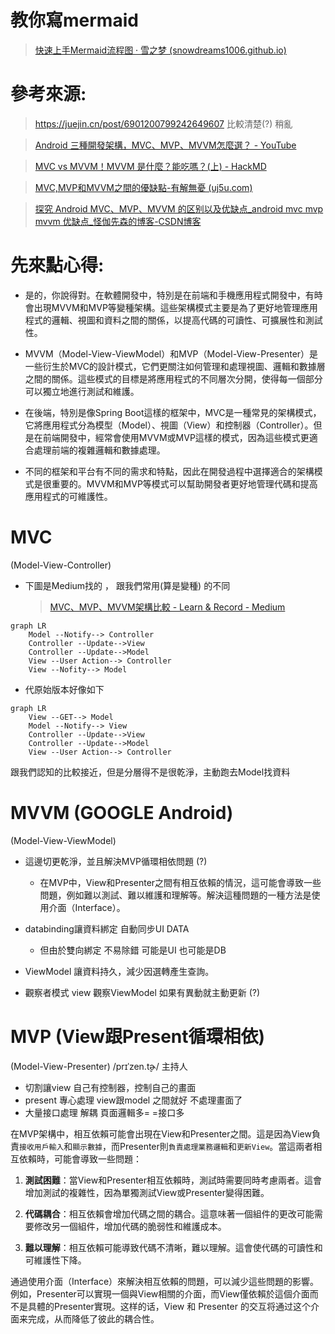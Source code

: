 # 教你寫mermaid

> [快速上手Mermaid流程图 · 雪之梦 (snowdreams1006.github.io)](https://snowdreams1006.github.io/write/mermaid-flow-chart.html)



# 參考來源:

> https://juejin.cn/post/6901200799242649607 比較清楚(?) 稍亂

> [Android 三種開發架構，MVC、MVP、MVVM怎麼選？ - YouTube](https://www.youtube.com/watch?v=nViX8m7gS7I)

> [MVC vs MVVM！MVVM 是什麼？能吃嗎？(上) - HackMD](https://hackmd.io/@leoho0722/rJtBdJFJc/https%3A%2F%2Fhackmd.io%2F%40leoho0722%2Frkaj8tXH9)

> [MVC,MVP和MVVM之間的優缺點-有解無憂 (uj5u.com)](https://www.uj5u.com/ruanti/277826.html) 



> [探究 Android MVC、MVP、MVVM 的区别以及优缺点_android mvc mvp mvvm 优缺点_怪伽先森的博客-CSDN博客](https://blog.csdn.net/u011033906/article/details/118113466)

# 先來點心得:

- 是的，你說得對。在軟體開發中，特別是在前端和手機應用程式開發中，有時會出現MVVM和MVP等變種架構。這些架構模式主要是為了更好地管理應用程式的邏輯、視圖和資料之間的關係，以提高代碼的可讀性、可擴展性和測試性。

- MVVM（Model-View-ViewModel）和MVP（Model-View-Presenter）是一些衍生於MVC的設計模式，它們更關注如何管理和處理視圖、邏輯和數據層之間的關係。這些模式的目標是將應用程式的不同層次分開，使得每一個部分可以獨立地進行測試和維護。

- 在後端，特別是像Spring Boot這樣的框架中，MVC是一種常見的架構模式，它將應用程式分為模型（Model）、視圖（View）和控制器（Controller）。但是在前端開發中，經常會使用MVVM或MVP這樣的模式，因為這些模式更適合處理前端的複雜邏輯和數據處理。

- 不同的框架和平台有不同的需求和特點，因此在開發過程中選擇適合的架構模式是很重要的。MVVM和MVP等模式可以幫助開發者更好地管理代碼和提高應用程式的可維護性。





# MVC

(Model-View-Controller)

- 下圖是Medium找的 ， 跟我們常用(算是變種) 的不同
  
  > [MVC、MVP、MVVM架構比較 - Learn & Record - Medium](https://medium.com/learn-record/mvc-mvp-mvvm%E6%9E%B6%E6%A7%8B%E6%AF%94%E8%BC%83-62b5657d2e21)

```mermaid
graph LR
    Model --Notify--> Controller
    Controller --Update-->View
    Controller --Update-->Model
    View --User Action--> Controller
    View --Nofity--> Model
```

- 代原始版本好像如下

```mermaid
graph LR
    View --GET--> Model
    Model --Notify--> View
    Controller --Update-->View
    Controller --Update-->Model
    View --User Action--> Controller
```

  跟我們認知的比較接近，但是分層得不是很乾淨，主動跑去Model找資料

# MVVM (GOOGLE Android)

(Model-View-ViewModel)

- 這邊切更乾淨，並且解決MVP循環相依問題 (?)
  
  - 在MVP中，View和Presenter之間有相互依賴的情況，這可能會導致一些問題，例如難以測試、難以維護和理解等。解決這種問題的一種方法是使用介面（Interface）。

- databinding讓資料綁定 自動同步UI DATA
  
  - 但由於雙向綁定 不易除錯 可能是UI 也可能是DB

- ViewModel 讓資料持久，減少因選轉產生查詢。

- 觀察者模式 view 觀察ViewModel 如果有異動就主動更新 (?)

# MVP (View跟Present循環相依)

(Model-View-Presenter) /prɪˈzen.t̬ɚ/ 主持人

- 切割讓view 自己有控制器，控制自己的畫面
- present 專心處理 view跟model 之間就好 不處理畫面了
- 大量接口處理 解耦 頁面邏輯多= =接口多



在MVP架構中，相互依賴可能會出現在View和Presenter之間。這是因為View負責`接收用戶輸入`和`顯示數據`，而Presenter則`負責處理業務邏輯`和`更新View`。當這兩者相互依賴時，可能會導致一些問題：

1. **測試困難**：當View和Presenter相互依賴時，測試時需要同時考慮兩者。這會增加測試的複雜性，因為單獨測試View或Presenter變得困難。

2. **代碼耦合**：相互依賴會增加代碼之間的耦合。這意味著一個組件的更改可能需要修改另一個組件，增加代碼的脆弱性和維護成本。

3. **難以理解**：相互依賴可能導致代碼不清晰，難以理解。這會使代碼的可讀性和可維護性下降。

通過使用介面（Interface）來解決相互依賴的問題，可以減少這些問題的影響。例如，Presenter可以實現一個與View相關的介面，而View僅依賴於這個介面而不是具體的Presenter實現。这样的话，View 和 Presenter 的交互将通过这个介面来完成，从而降低了彼此的耦合性。
